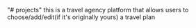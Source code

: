 "# projects" 
this is a travel agency platform that allows users to choose/add/edit(if it's originally yours) a travel plan 
